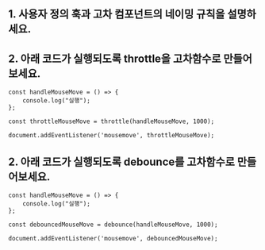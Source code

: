 ## 1. 사용자 정의 훅과 고차 컴포넌트의 네이밍 규칙을 설명하세요.

## 2. 아래 코드가 실행되도록 throttle을 고차함수로 만들어보세요.
```
const handleMouseMove = () => {
    console.log("실행");
};

const throttleMouseMove = throttle(handleMouseMove, 1000);

document.addEventListener('mousemove', throttleMouseMove);
```

## 2. 아래 코드가 실행되도록 debounce를 고차함수로 만들어보세요.
```
const handleMouseMove = () => {
    console.log("실행");
};

const debouncedMouseMove = debounce(handleMouseMove, 1000);

document.addEventListener('mousemove', debouncedMouseMove);
```